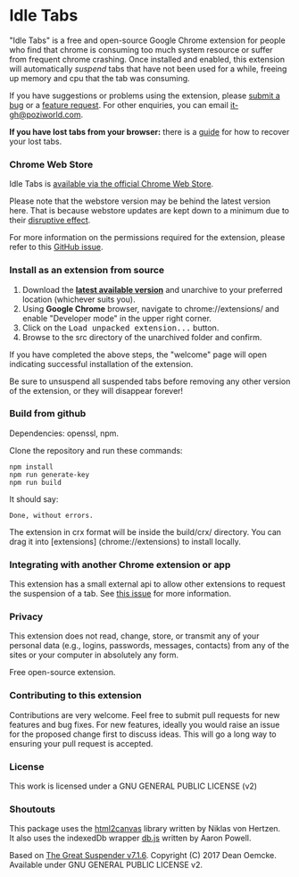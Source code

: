 # Idle Tabs

"Idle Tabs" is a free and open-source Google Chrome extension for people who find that chrome is consuming too much system resource or suffer from frequent chrome crashing. Once installed and enabled, this extension will automatically *suspend* tabs that have not been used for a while, freeing up memory and cpu that the tab was consuming.

If you have suggestions or problems using the extension, please [submit a bug](https://github.com/PoziWorld/idle-tabs/issues/) or a [feature request](https://forms.gle/XW1so7w3pC7n2P5h7). For other enquiries, you can email it-gh@poziworld.com.

**If you have lost tabs from your browser:** there is a [guide](https://github.com/deanoemcke/thegreatsuspender/issues/526) for how to recover your lost tabs.

### Chrome Web Store

Idle Tabs is [available via the official Chrome Web Store](https://chrome.google.com/webstore/detail/idle-tabs/konndaocmjnmbghdbojolbagkigpabeg).

Please note that the webstore version may be behind the latest version here. That is because webstore updates are kept down to a minimum due to their [disruptive effect](https://github.com/greatsuspender/thegreatsuspender/issues/526).

For more information on the permissions required for the extension, please refer to this [GitHub issue](https://github.com/greatsuspender/thegreatsuspender/issues/213).

### Install as an extension from source

1. Download the **[latest available version](https://github.com/PoziWorld/idle-tabs/releases)** and unarchive to your preferred location (whichever suits you).
2. Using **Google Chrome** browser, navigate to chrome://extensions/ and enable "Developer mode" in the upper right corner.
3. Click on the <kbd>Load unpacked extension...</kbd> button.
4. Browse to the src directory of the unarchived folder and confirm.

If you have completed the above steps, the "welcome" page will open indicating successful installation of the extension.

Be sure to unsuspend all suspended tabs before removing any other version of the extension, or they will disappear forever!

### Build from github

Dependencies: openssl, npm.

Clone the repository and run these commands:
```
npm install
npm run generate-key
npm run build
```

It should say:
```
Done, without errors.
```

The extension in crx format will be inside the build/crx/ directory. You can drag it into [extensions] (chrome://extensions) to install locally.

### Integrating with another Chrome extension or app

This extension has a small external api to allow other extensions to request the suspension of a tab. See [this issue](https://github.com/greatsuspender/thegreatsuspender/issues/276) for more information.

### Privacy

This extension does not read, change, store, or transmit any of your personal data (e.g., logins, passwords, messages, contacts) from any of the sites or your computer in absolutely any form.

Free open-source extension.

### Contributing to this extension

Contributions are very welcome. Feel free to submit pull requests for new features and bug fixes. For new features, ideally you would raise an issue for the proposed change first to discuss ideas. This will go a long way to ensuring your pull request is accepted.

### License

This work is licensed under a GNU GENERAL PUBLIC LICENSE (v2)

### Shoutouts

This package uses the [html2canvas](https://github.com/niklasvh/html2canvas) library written by Niklas von Hertzen.  
It also uses the indexedDb wrapper [db.js](https://github.com/aaronpowell/db.js) written by Aaron Powell.  

Based on [The Great Suspender v7.1.6](https://github.com/greatsuspender/thegreatsuspender/tree/v7.1.6). Copyright (C) 2017 Dean Oemcke. Available under GNU GENERAL PUBLIC LICENSE v2.
